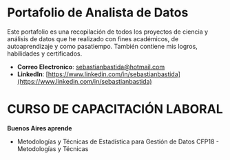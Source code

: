 # Portafolio de Analista de Datos
Este portafolio es una recopilación de todos los proyectos de ciencia y análisis de datos que he realizado con fines académicos, de autoaprendizaje y como pasatiempo. También contiene mis logros, habilidades y certificados.

- **Correo Electronico**: [sebastianbastida@hotmail.com](sebastianbastida@hotmail.com)
- **LinkedIn**: [https://www.linkedin.com/in/sebastianbastida](https://www.linkedin.com/in/sebastianbastida)

# CURSO DE CAPACITACIÓN LABORAL
**Buenos Aires aprende**
- Metodologías y Técnicas de Estadística para Gestión de Datos
    CFP18 - Metodologías y Técnicas 

<!--
**sebastianbastida/sebastianbastida** is a ✨ _special_ ✨ repository because its `README.md` (this file) appears on your GitHub profile.

Here are some ideas to get you started:

- 🔭 I’m currently working on ...
- 🌱 I’m currently learning ...
- 👯 I’m looking to collaborate on ...
- 🤔 I’m looking for help with ...
- 💬 Ask me about ...
- 📫 How to reach me: ...
- 😄 Pronouns: ...
- ⚡ Fun fact: ...
-->
